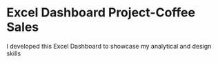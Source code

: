 # Excel Dashboard Project-Coffee Sales
I developed this Excel Dashboard to showcase my analytical and design skills
